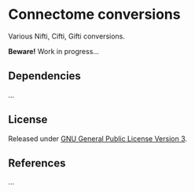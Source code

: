 # Connectome conversions
Various Nifti, Cifti, Gifti conversions.

__Beware!__ Work in progress...

## Dependencies
...

## License
Released under [GNU General Public License Version 3](http://www.gnu.org/licenses/gpl.html).

## References
...
